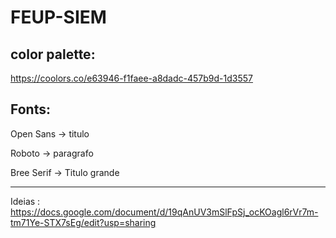 # FEUP-SIEM

## color palette:

https://coolors.co/e63946-f1faee-a8dadc-457b9d-1d3557

## Fonts:

Open Sans -> titulo

Roboto -> paragrafo

Bree Serif -> Titulo grande

----------------

Ideias : https://docs.google.com/document/d/19qAnUV3mSlFpSj_ocKOagl6rVr7m-tm71Ye-STX7sEg/edit?usp=sharing
